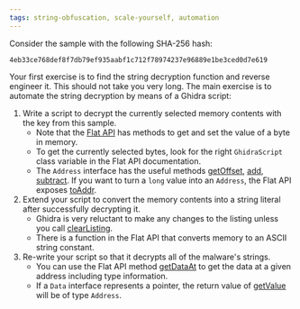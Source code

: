 ```yaml
---
tags: string-obfuscation, scale-yourself, automation
---
```

Consider the sample with the following SHA-256 hash:
```
4eb33ce768def8f7db79ef935aabf1c712f78974237e96889e1be3ced0d7e619
```
Your first exercise is to find the string decryption function and reverse engineer it. This should
not take you very long. The main exercise is to automate the string decryption by means of a Ghidra
script:

1. Write a script to decrypt the currently selected memory contents with the key from this sample.
   - Note that the [Flat API](https://mal.re/api/ghidra/app/script/GhidraScript.html) has methods
     to get and set the value of a byte in memory. 
   - To get the currently selected bytes, look for the right `GhidraScript` class variable in the
     Flat API documentation.
   - The `Address` interface has the useful methods [getOffset][], [add][], [subtract][]. If you
     want to turn a `long` value into an `Address`, the Flat API exposes [toAddr][].
2. Extend your script to convert the memory contents into a string literal after successfully
   decrypting it.
   - Ghidra is very reluctant to make any changes to the listing unless you call [clearListing][].
   - There is a function in the Flat API that converts memory to an ASCII string constant.
3. Re-write your script so that it decrypts all of the malware's strings.
   - You can use the Flat API method [getDataAt][] to get the data at a given address including
     type information.
   - If a `Data` interface represents a pointer, the return value of [getValue][] will be of type
     `Address`.

[FlatProgramAPI]: https://mal.re/api/ghidra/program/flatapi/FlatProgramAPI.html
[add]: https://mal.re/api/ghidra/program/model/address/Address.html#add(long)
[createData]: https://mal.re/api/ghidra/program/model/listing/Listing.html#createData(ghidra.program.model.address.Address,ghidra.program.model.data.DataType)
[currentProgram]: https://mal.re/api/ghidra/program/flatapi/FlatProgramAPI.html#currentProgram
[getDataAt]: https://mal.re/api/ghidra/program/flatapi/FlatProgramAPI.html#getDataAt(ghidra.program.model.address.Address)
[getListing]: https://mal.re/api/ghidra/program/model/listing/Program.html#getListing()
[getOffset]: https://mal.re/api/ghidra/program/model/address/Address.html#getOffset()
[getValue]: https://mal.re/api/ghidra/program/model/listing/Data.html#getValue()
[subtract]: https://mal.re/api/ghidra/program/model/address/Address.html#subtract(long)
[toAddr]: https://mal.re/api/ghidra/program/flatapi/FlatProgramAPI.html#toAddr(long)
[clearListing]: https://mal.re/api/ghidra/program/flatapi/FlatProgramAPI.html#clearListing(ghidra.program.model.address.Address,ghidra.program.model.address.Address)